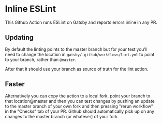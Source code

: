 # Inline ESLint

This Github Action runs ESLint on Gatsby and reports errors inline in any PR.

## Updating

By default the linting points to the master branch but for your test you'll need to change the location in `gatsby/.github/workflows/lint.yml` to point to your branch, rather than `@master`.

After that it should use your branch as source of truth for the lint action.

## Faster

Alternatively you can copy the action to a local fork, point your branch to that location@master and then you can test changes by pushing an update to the master branch of your own fork and then pressing "rerun workflow" in the "Checks" tab of your PR. Github should automatically pick up on any changes to the master branch (or whatever) of your fork.
